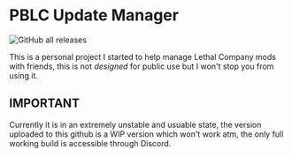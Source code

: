 # PBLC Update Manager

![GitHub all releases](https://img.shields.io/github/downloads/DarthLilo/PBLC-Update-Manager/total?color=blue)

This is a personal project I started to help manage Lethal Company mods with friends, this is not *designed* for public use but I won't stop you from using it.

## IMPORTANT
Currently it is in an extremely unstable and usuable state, the version uploaded to this github is a WIP version which won't work atm, the only full working build is accessible through Discord.
